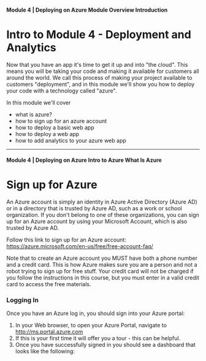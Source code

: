 #### Module 4 | Deploying on Azure   Module Overview   Introduction

# Intro to Module 4 - Deployment and Analytics

Now that you have an app it's time to get it up and into "the cloud". This means you will be taking your code and making 
it available for customers all around the world. We call this process of making your project available to customers 
"deployment", and in this module we'll show you how to deploy your code with a technology called "azure".

In this module we'll cover

* what is azure?
* how to sign up for an azure account
* how to deploy a basic web app
* how to deploy a web app
* how to add analytics to your azure web app

---

#### Module 4 | Deploying on Azure   Intro to Azure   What Is Azure

# Sign up for Azure

An Azure account is simply an identity in Azure Active Directory (Azure AD) or in a directory that is trusted by Azure AD, 
such as a work or school organization. If you don't belong to one of these organizations, you can sign up for an Azure 
account by using your Microsoft Account, which is also trusted by Azure AD.

Follow this link to sign up for an Azure account: https://azure.microsoft.com/en-us/free/free-account-faq/

Note that to create an Azure account you MUST have both a phone number and a credit card. This is how Azure makes sure you 
are a person and not a robot trying to sign up for free stuff. Your credit card will not be charged if you follow the 
instructions in this course, but you must enter in a valid credit card to access the free materials.

### Logging In

Once you have an Azure log in, you should sign into your Azure portal:

1. In your Web browser, to open your Azure Portal, navigate to http://ms.portal.azure.com
2. If this is your first time it will offer you a tour - this can be helpful.
3. Once you have successfully signed in you should see a dashboard that looks like the following:

